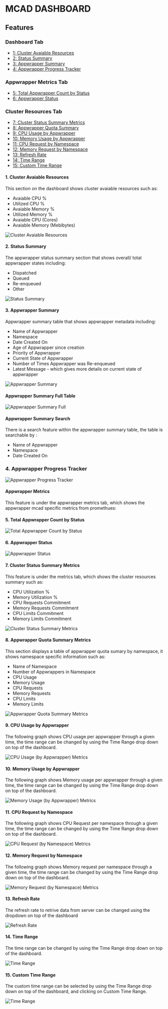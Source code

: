 # MCAD DASHBOARD

## Features

### Dashboard Tab
- [1: Cluster Avaiable Resources](#cluster-avaiable-resources)
- [2: Status Summary](#status-summary)
- [3: Appwrapper Summary](#appwrapper-summary)
- [4: Appwrapper Progress Tracker](#appwrapper-progress-tracker)

### Appwrapper Metrics Tab
- [5: Total Appwrapper Count by Status](#total-appwrapper-count-by-status)
- [6: Appwrapper Status](#appwrapper-status)

### Cluster Resources Tab
- [7: Cluster Status Summary Metrics](#cluster-status-summary-metrics)
- [8: Appwrapper Quota Summary](#appwrapper-quota-summary-metrics)
- [9: CPU Usage by Appwrapper](#cpu-usage-by-appwrapper)
- [10: Memory Usage by Appwrapper](#memory-usage-by-appwrapper)
- [11: CPU Request by Namespace](#cpu-request-by-namespace)
- [12: Memory Request by Namespace](#memory-request-by-namespace)
- [13: Refresh Rate](#refresh-rate)
- [14: Time Range](#time-range)
- [15: Custom Time Range](#custom-time-range)


#### 1. Cluster Avaiable Resources

This section on the dashboard shows cluster avaiable resources such as:

- Avaiable CPU %
- Utilized CPU %
- Avaiable Memory %
- Utilized Memory %
- Avaiable CPU (Cores)
- Avaiable Memory (Mebibytes)

![Cluster Avaiable Resources](docs/rsrc/MCAD-dashboard/cluster_avaiable_resources_full.png)

#### 2. Status Summary

The appwrapper status summary section that shows overall/ total appwrapper states including:

- Dispatched
- Queued
- Re-enqueued
- Other

![Status Summary](docs/rsrc/MCAD-dashboard/status_summary.png)

#### 3. Appwrapper Summary

Appwrapper summary table that shows appwrapper metadata including:

- Name of Appwrapper
- Namespace
- Date Created On
- Age of Appwrapper since creation
- Priority of Appwrapper
- Current State of Appwrapper 
- Number of Times Appwrapper was Re-enqueued
- Latest Message - which gives more details on current state of appwrapper

![Appwrapper Summary](docs/rsrc/MCAD-dashboard/appwrapper_summary.png)

#### Appwrapper Summary Full Table
![Appwrapper Summary Full](docs/rsrc/MCAD-dashboard/appwrapper_summary_full.png)

#### Appwrapper Summary Search

There is a search feature within the appwrapper summary table, the table is searchable by :

- Name of Appwrapper 
- Namespace
- Date Created On

### 4. Appwrapper Progress Tracker
![Appwrapper Progress Tracker](docs/rsrc/MCAD-dashboard/appwrapper-progress-tracker.png)

#### Appwrapper Metrics

This feature is under the appwrapper metrics tab, which shows the appwrapper mcad specific metrics from promethues:

#### 5. Total Appwrapper Count by Status

![Total Appwrapper Count by Status](docs/rsrc/MCAD-dashboard/total-appwrapper-count-by-status.png)

#### 6. Appwrapper Status

![Appwrapper Status](docs/rsrc/MCAD-dashboard/appwrapper-status.png)

#### 7. Cluster Status Summary Metrics

This feature is under the metrics tab, which shows the cluster resources summary such as:

- CPU Utilization %
- Memory Utilization %
- CPU Requests Commitment 
- Memory Requests Commitment
- CPU Limits Commitment 
- Memory Limits Commitment

![Cluster Status Summary Metrics](docs/rsrc/MCAD-dashboard/metrics_cluster_status_summary.png)

#### 8. Appwrapper Quota Summary Metrics

This section displays a table of appwrapper quota sumary by namespace, it shows namespace specific information such as:

- Name of Namespace
- Number of Appwrappers in Namespace
- CPU Usage
- Memory Usage 
- CPU Requests
- Memory Requests
- CPU Limits
- Memory Limits 

![Appwrapper Quota Summary Metrics](docs/rsrc/MCAD-dashboard/metrics_appwrapper_quota-summary.png)

#### 9. CPU Usage by Appwrapper

The following graph shows CPU usage per appwrapper through a given time, the time range can be changed by using the Time Range drop down on top of the dashboard. 

![CPU Usage (by Appwrapper) Metrics](docs/rsrc/MCAD-dashboard/metrics_cpu_usage_by_appwrapper.png)

#### 10. Memory Usage by Appwrapper

The following graph shows Memory usage per appwrapper through a given time, the time range can be changed by using the Time Range drop down on top of the dashboard. 

![Memory Usage (by Appwrapper) Metrics](docs/rsrc/MCAD-dashboard/metrics_memory_usage_by_appwrapper.png)

#### 11. CPU Request by Namespace

The following graph shows CPU Request per namespace through a given time, the time range can be changed by using the Time Range drop down on top of the dashboard. 

![CPU Request (by Namespace) Metrics](docs/rsrc/MCAD-dashboard/metrics_cpu_request_by_namespace.png)

#### 12. Memory Request by Namespace

The following graph shows Memory request per namespace through a given time, the time range can be changed by using the Time Range drop down on top of the dashboard. 

![Memory Request (by Namespace) Metrics](docs/rsrc/MCAD-dashboard/metrics_memory_request_by_namespace.png)

#### 13. Refresh Rate

The refresh rate to retrive data from server can be changed using the dropdown on top of the dashboard

![Refresh Rate](docs/rsrc/MCAD-dashboard/refresh_rate.png)

#### 14. Time Range

The time range can be changed by using the Time Range drop down on top of the dashboard. 

![Time Range](docs/rsrc/MCAD-dashboard/time_range.png)


#### 15. Custom Time Range

The custom time range can be selected by using the Time Range drop down on top of the dashboard, and clicking on Custom Time Range.  

![Time Range](docs/rsrc/MCAD-dashboard/custom-time-range.png)